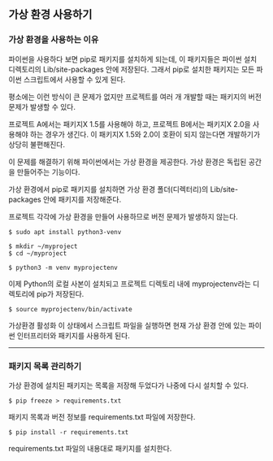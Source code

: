 ## 가상 환경 사용하기

### 가상 환경을 사용하는 이유

파이썬을 사용하다 보면 pip로 패키지를 설치하게 되는데, 이 패키지들은 파이썬 설치 디렉토리의 Lib/site-packages 안에 저장된다.
그래서 pip로 설치한 패키지는 모든 파이썬 스크립트에서 사용할 수 있게 된다.

평소에는 이런 방식이 큰 문제가 없지만 프로젝트를 여러 개 개발할 때는 패키지의 버전 문제가 발생할 수 있다.

프로젝트 A에서는 패키지X 1.5를 사용해야 하고, 프로젝트 B에서는 패키지X 2.0을 사용해야 하는 경우가 생긴다. 
이 패키지X 1.5와 2.0이 호환이 되지 않는다면 개발하기가 상당히 불편해진다.

이 문제를 해결하기 위해 파이썬에서는 가상 환경을 제공한다.
가상 환경은 독립된 공간을 만들어주는 기능이다.

가상 환경에서 pip로 패키지를 설치하면 가상 환경 폴더(디렉터리)의 Lib/site-packages 안에 패키지를 저장해준다.

프로젝트 각각에 가상 환경을 만들어 사용하므로 버전 문제가 발생하지 않는다.

``` $ sudo apt install python3-venv ```

```
$ mkdir ~/myproject
$ cd ~/myproject
```

``` $ python3 -m venv myprojectenv ```

이제 Python의 로컬 사본이 설치되고 프로젝트 디렉토리 내에 myprojectenv라는 디렉토리에 pip가 저장된다.


```$ source myprojectenv/bin/activate```

가상환경 활성화
이 상태에서 스크립트 파일을 실행하면 현재 가상 환경 안에 있는 파이썬 인터프리터와 패키지를 사용하게 된다.

-----

### 패키지 목록 관리하기 

가상 환경에 설치된 패키지는 목록을 저장해 두었다가 나중에 다시 설치할 수 있다. 

``` $ pip freeze > requirements.txt ```

패키지 목록과 버전 정보를 requirements.txt 파일에 저장한다.

``` $ pip install -r requirements.txt ```

requirements.txt 파일의 내용대로 패키지를 설치한다.